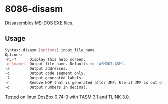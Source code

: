 # 8086-disasm  

Dissasembles MS-DOS EXE files.  

## Usage
```bash
Syntax: disasm [options] input_file_name
Options:
-h,-?      Display this help screen.
-o [name]  Output file name. Defaults to 'ASMOUT.ASM'.
-a         Output addresses.
-c         Output code segment only.
-l         Output generated labels.
-n         Remove NOP that is generated after JMP. Use if JMP is out of range for this reason.
-d         Output numbers in decimal.
```

Tested on linux DosBox 0.74-3 with TASM 3.1 and TLINK 3.0.